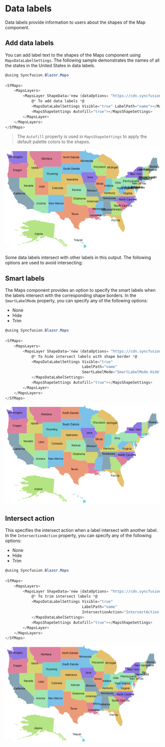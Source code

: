 # Data labels

Data labels provide information to users about the shapes of the Map component.

## Add data labels

You can add label text to the shapes of the Maps component using `MapsDataLabelSettings`. The following sample demonstrates the names of all the states in the United States in data labels.

```csharp
@using Syncfusion.Blazor.Maps

<SfMaps>
    <MapsLayers>
        <MapsLayer ShapeData='new {dataOptions= "https://cdn.syncfusion.com/maps/map-data/usa.json"}'>
            @* To add data labels *@
            <MapsDataLabelSettings Visible="true" LabelPath="name"></MapsDataLabelSettings>
            <MapsShapeSettings Autofill="true"></MapsShapeSettings>
        </MapsLayer>
    </MapsLayers>
</SfMaps>
```

> The `Autofill` property is used in `MapsShapeSettings` to apply the default palette colors to the shapes.

![Maps with data label](./images/DataLabel/data-label.png)

Some data labels intersect with other labels in this output. The following options are used to avoid intersecting:

## Smart labels

The Maps component provides an option to specify the smart labels when the labels intersect with the corresponding shape borders. In the `SmartLabelMode` property, you can specify any of the following options:

* None
* Hide
* Trim

```csharp
@using Syncfusion.Blazor.Maps

<SfMaps>
    <MapsLayers>
        <MapsLayer ShapeData='new {dataOptions= "https://cdn.syncfusion.com/maps/map-data/usa.json"}'>
            @* To hide intersect labels with shape border *@
            <MapsDataLabelSettings Visible="true"
                                   LabelPath="name"
                                   SmartLabelMode="SmartLabelMode.Hide">
            </MapsDataLabelSettings>
            <MapsShapeSettings Autofill="true"></MapsShapeSettings>
        </MapsLayer>
    </MapsLayers>
</SfMaps>
```

![Maps with smart data label](./images/DataLabel/smart-label.png)

## Intersect action

This specifies the intersect action when a label intersect with another label. In the `IntersectionAction` property, you can specify any of the following options:

* None
* Hide
* Trim

```csharp
@using Syncfusion.Blazor.Maps

<SfMaps>
    <MapsLayers>
        <MapsLayer ShapeData='new {dataOptions= "https://cdn.syncfusion.com/maps/map-data/usa.json"}'>
            @* To trim intersect labels *@
            <MapsDataLabelSettings Visible="true"
                                   LabelPath="name"
                                   IntersectionAction="IntersectAction.Trim">
            </MapsDataLabelSettings>
            <MapsShapeSettings Autofill="true"></MapsShapeSettings>
        </MapsLayer>
    </MapsLayers>
</SfMaps>
```

![Maps with intersect action for data label](./images/DataLabel/data-label-trim.png)

